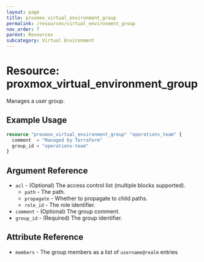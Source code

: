 ```yaml
---
layout: page
title: proxmox_virtual_environment_group
permalink: /resources/virtual_environment_group
nav_order: 7
parent: Resources
subcategory: Virtual Environment
---
```


# Resource: proxmox_virtual_environment_group

Manages a user group.

## Example Usage

```terraform
resource "proxmox_virtual_environment_group" "operations_team" {
  comment  = "Managed by Terraform"
  group_id = "operations-team"
}
```

## Argument Reference

- `acl` - (Optional) The access control list (multiple blocks supported).
    - `path` - The path.
    - `propagate` - Whether to propagate to child paths.
    - `role_id` - The role identifier.
- `comment` - (Optional) The group comment.
- `group_id` - (Required) The group identifier.

## Attribute Reference

- `members` - The group members as a list of `username@realm` entries
